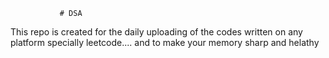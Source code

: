                # DSA
This repo is created for the daily uploading of the codes written on any platform specially leetcode....  and to make your memory sharp and helathy                      
